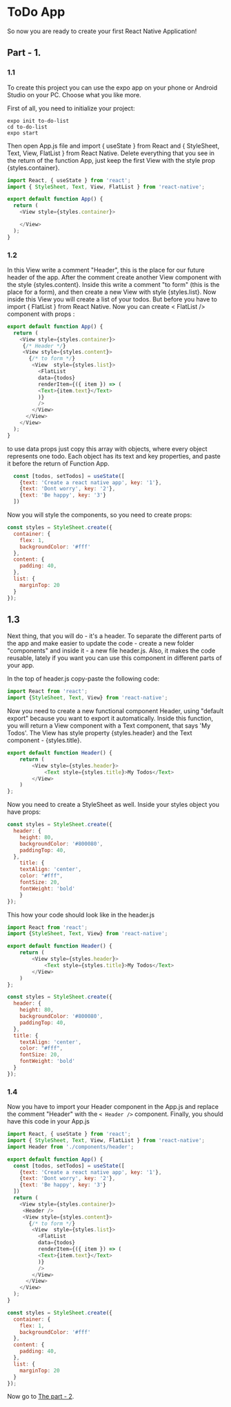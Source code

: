 # ToDo App

So now you are ready to create your first React Native Application!

## Part - 1.

### 1.1

To create this project you can use the expo app on your phone or Android Studio on your PC. Choose what you like more.

First of all, you need to initialize your project:

```
expo init to-do-list 
cd to-do-list
expo start
```

Then open App.js file and import { useState } from React and {  StyleSheet, Text, View, FlatList } from React Native.
Delete everything that you see in the return of the function App, just keep the first View with the style prop {styles.container}.
```js
import React, { useState } from 'react';
import { StyleSheet, Text, View, FlatList } from 'react-native';

export default function App() {
  return (
    <View style={styles.container}>

    </View>
  );
}
```
### 1.2

In this View write a comment "Header", this is the place for our future header of the app.
After the comment create another View component with the style {styles.content}. Inside this write a comment "to form" (this is the place for a form), and then create a new View with style {styles.list}. Now inside this View you will create a list of your todos. But before you have to import  { FlatList } from React Native. 
Now you can create < FlatList /> component with props :

```js
export default function App() {
  return (
    <View style={styles.container}>
     {/* Header */}
     <View style={styles.content}>
       {/* to form */}
        <View  style={styles.list}>
          <FlatList
          data={todos}
          renderItem={({ item }) => (
          <Text>{item.text}</Text>
          )}
          />
        </View>
      </View>
    </View>
  );
}
```
to use data props just copy this array with objects, where every object represents one todo. Each object has its text and key properties, and paste it before the return of Function App.

```js
  const [todos, setTodos] = useState([
    {text: 'Create a react native app', key: '1'},
    {text: 'Dont worry', key: '2'},
    {text: 'Be happy', key: '3'}
  ])
```

Now you will style the components, so you need to create props:

```js
const styles = StyleSheet.create({
  container: {
    flex: 1,
    backgroundColor: '#fff'
  },
  content: {
    padding: 40,
  },
  list: {
    marginTop: 20
  }
});
```

## 1.3

Next thing, that you will do - it's a header. To separate the different parts of the app and make easier to update the code - create a new folder "components" and inside it - a new file header.js. Also, it makes the code reusable, lately if you want you can use this component in different parts of your app.

In the top of header.js copy-paste the following code: 

```js
import React from 'react';
import {StyleSheet, Text, View} from 'react-native';
```

Now you need to create a new functional component Header, using "default export" because you want to export it automatically. Inside this function, you will return a View component with a Text component, that says 'My Todos'. The View has style property {styles.header} and the Text component - {styles.title}.
```js
export default function Header() {
    return (
        <View style={styles.header}>
            <Text style={styles.title}>My Todos</Text>
        </View>
    )
};
```
Now you need to create a StyleSheet as well. Inside your styles object you have props:

```js
const styles = StyleSheet.create({
  header: {
    height: 80,
    backgroundColor: '#800080',
    paddingTop: 40,
  },
    title: {
    textAlign: 'center',
    color: "#fff",
    fontSize: 20,
    fontWeight: 'bold'
    }
});
```
This how your code should look like in the header.js

```js
import React from 'react';
import {StyleSheet, Text, View} from 'react-native';

export default function Header() {
    return (
        <View style={styles.header}>
            <Text style={styles.title}>My Todos</Text>
        </View>
    )
};

const styles = StyleSheet.create({
  header: {
    height: 80,
    backgroundColor: '#800080',
    paddingTop: 40,
  },
  title: {
    textAlign: 'center',
    color: "#fff",
    fontSize: 20,
    fontWeight: 'bold'
  }
});
```
### 1.4

Now you have to import your Header component in the App.js and replace the comment "Header" with the ``` < Header /> ``` component.
Finally, you should have this code in your App.js 

```js
import React, { useState } from 'react';
import { StyleSheet, Text, View, FlatList } from 'react-native';
import Header from './components/header';

export default function App() {
  const [todos, setTodos] = useState([
    {text: 'Create a react native app', key: '1'},
    {text: 'Dont worry', key: '2'},
    {text: 'Be happy', key: '3'}
  ])
  return (
    <View style={styles.container}>
     <Header />
     <View style={styles.content}>
       {/* to form */}
        <View  style={styles.list}>
          <FlatList
          data={todos}
          renderItem={({ item }) => (
          <Text>{item.text}</Text>
          )}
          />
        </View>
      </View>
    </View>
  );
}

const styles = StyleSheet.create({
  container: {
    flex: 1,
    backgroundColor: '#fff'
  },
  content: {
    padding: 40,
  },
  list: {
    marginTop: 20
  }
});
```

Now go to [The part - 2](Part2.md).
